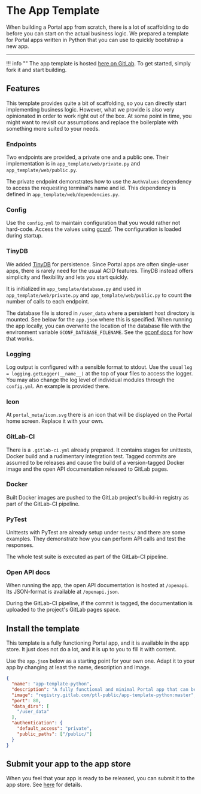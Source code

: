 # The App Template

When building a Portal app from scratch, there is a lot of scaffolding to do
before you can start on the actual business logic.
We prepared a template for Portal apps written in Python that you can use to quickly bootstrap a new app.

---

!!! info ""
    The app template is hosted [here on GitLab](https://gitlab.com/ptl-public/app-template-python).
    To get started, simply fork it and start building. 

## Features

This template provides quite a bit of scaffolding, so you can directly start implementing business logic.
However, what we provide is also very opinionated in order to work right out of the box.
At some point in time, you might want to revisit our assumptions 
and replace the boilerplate with something more suited to your needs. 

### Endpoints

Two endpoints are provided, a private one and a public one.
Their implementation is in `app_template/web/private.py` and `app_template/web/public.py`.

The private endpoint demonstrates how to use the `AuthValues` dependency 
to access the requesting terminal's name and id.
This dependency is defined in `app_template/web/dependencies.py`.

### Config

Use the `config.yml` to maintain configuration that you would rather not hard-code.
Access the values using [gconf](https://gitlab.com/max-tet/gconf/).
The configuration is loaded during startup.

### TinyDB

We added [TinyDB](https://tinydb.readthedocs.io/en/latest/index.html) for persistence.
Since Portal apps are often single-user apps, there is rarely need for the usual ACID features.
TinyDB instead offers simplicity and flexibility and lets you start quickly.

It is initialized in `app_template/database.py` and used in `app_template/web/private.py` and `app_template/web/public.py`
to count the number of calls to each endpoint.

The database file is stored in `/user_data` where a persistent host directory is mounted.
See below for the `app.json` where this is specified.
When running the app locally, you can overwrite the location of the database file
with the environment variable `GCONF_DATABASE_FILENAME`.
See the [gconf docs](https://gitlab.com/max-tet/gconf#environment-variables-override) for how that works.

### Logging

Log output is configured with a sensible format to stdout.
Use the usual `log = logging.getLogger(__name__)` at the top of your files to access the logger.
You may also change the log level of individual modules through the `config.yml`.
An example is provided there.

### Icon

At `portal_meta/icon.svg` there is an icon that will be displayed on the Portal home screen.
Replace it with your own.

### GitLab-CI

There is a `.gitlab-ci.yml` already prepared.
It contains stages for unittests, Docker build and a rudimentary integration test.
Tagged commits are assumed to be releases and cause the build of a version-tagged Docker image
and the open API documentation released to GitLab pages.

### Docker

Built Docker images are pushed to the GitLab project's build-in registry
as part of the GitLab-CI pipeline.

### PyTest

Unittests with PyTest are already setup under `tests/` and there are some examples.
They demonstrate how you can perform API calls and test the responses.

The whole test suite is executed as part of the GitLab-CI pipeline.

### Open API docs

When running the app, the open API documentation is hosted at `/openapi`.
Its JSON-format is available at `/openapi.json`.

During the GitLab-CI pipeline, if the commit is tagged,
the documentation is uploaded to the project's GitLab pages space.

## Install the template

This template is a fully functioning Portal app, and it is available in the app store.
It just does not do a lot, and it is up to you to fill it with content.

Use the `app.json` below as a starting point for your own one.
Adapt it to your app by changing at least the name, description and image.

```json
{
  "name": "app-template-python",
  "description": "A fully functional and minimal Portal app that can be used to quickly bootstrap a new app using Python",
  "image": "registry.gitlab.com/ptl-public/app-template-python:master",
  "port": 80,
  "data_dirs": [
    "/user_data"
  ],
  "authentication": {
    "default_access": "private",
    "public_paths": ["/public/"]
  }
}
```

## Submit your app to the app store

When you feel that your app is ready to be released, you can submit it to the app store.
See [here](submitting.md) for details.